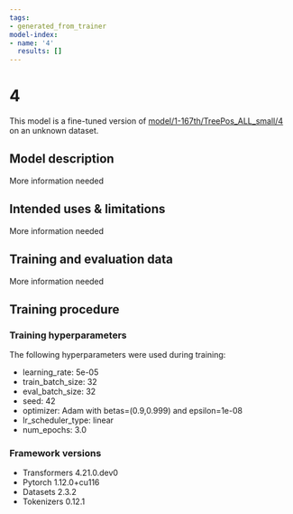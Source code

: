 ```yaml
---
tags:
- generated_from_trainer
model-index:
- name: '4'
  results: []
---
```


<!-- This model card has been generated automatically according to the information the Trainer had access to. You
should probably proofread and complete it, then remove this comment. -->

# 4

This model is a fine-tuned version of [model/1-167th/TreePos_ALL_small/4](https://huggingface.co/model/1-167th/TreePos_ALL_small/4) on an unknown dataset.

## Model description

More information needed

## Intended uses & limitations

More information needed

## Training and evaluation data

More information needed

## Training procedure

### Training hyperparameters

The following hyperparameters were used during training:
- learning_rate: 5e-05
- train_batch_size: 32
- eval_batch_size: 32
- seed: 42
- optimizer: Adam with betas=(0.9,0.999) and epsilon=1e-08
- lr_scheduler_type: linear
- num_epochs: 3.0

### Framework versions

- Transformers 4.21.0.dev0
- Pytorch 1.12.0+cu116
- Datasets 2.3.2
- Tokenizers 0.12.1
